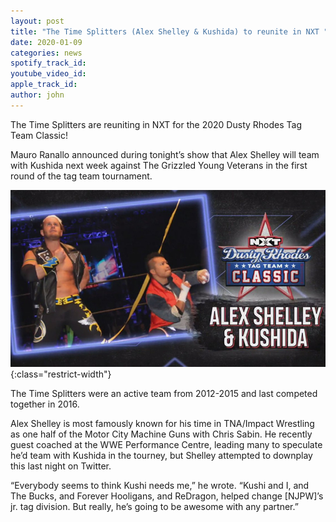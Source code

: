 ```yaml
---
layout: post
title: "The Time Splitters (Alex Shelley & Kushida) to reunite in NXT "
date: 2020-01-09
categories: news 
spotify_track_id:
youtube_video_id:
apple_track_id:
author: john
---
```

The Time Splitters are reuniting in NXT for the 2020 Dusty Rhodes Tag Team Classic!

Mauro Ranallo announced during tonight’s show that Alex Shelley will team with Kushida next week against The Grizzled Young Veterans in the first round of the tag team tournament.

![alex shelly and kushida](/assets/posts/2020-01-09/shelley.jpg){:class="restrict-width"}

The Time Splitters were an active team from 2012-2015 and last competed together in 2016.

Alex Shelley is most famously known for his time in TNA/Impact Wrestling as one half of the Motor City Machine Guns with Chris Sabin. He recently guest coached at the WWE Performance Centre, leading many to speculate he’d team with Kushida in the tourney, but Shelley attempted to downplay this last night on Twitter. 

“Everybody seems to think Kushi needs me,” he wrote. “Kushi and I, and The Bucks, and Forever Hooligans, and ReDragon, helped change [NJPW]’s jr. tag division. But really, he’s going to be awesome with any partner.”
